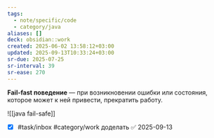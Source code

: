 ```yaml
---
tags:
  - note/specific/code
  - category/java
aliases: []
deck: obsidian::work
created: 2025-06-02 13:58:12+03:00
updated: 2025-09-13T10:33:24+03:00
sr-due: 2025-07-25
sr-interval: 39
sr-ease: 270
---
```


**Fail-fast поведение**
—
при возникновении ошибки или состояния, которое может к ней привести, прекратить работу.

![[java fail-safe]]

- [x] #task/inbox #category/work доделать ✅ 2025-09-13
